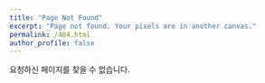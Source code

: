 ```yaml
---
title: "Page Not Found"
excerpt: "Page not found. Your pixels are in another canvas."
permalink: /404.html
author_profile: false
---
```


요청하신 페이지를 찾을 수 없습니다.

<script>
  var GOOG_FIXURL_LANG = 'en';
  var GOOG_FIXURL_SITE = 'kweonsunho.github.io'
</script>
<script src="https://linkhelp.clients.google.com/tbproxy/lh/wm/fixurl.js">
</script>
